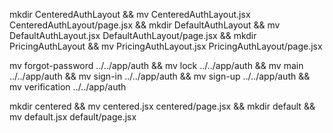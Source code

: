 mkdir CenteredAuthLayout && mv CenteredAuthLayout.jsx CenteredAuthLayout/page.jsx &&
mkdir DefaultAuthLayout && mv DefaultAuthLayout.jsx DefaultAuthLayout/page.jsx &&
mkdir PricingAuthLayout && mv PricingAuthLayout.jsx PricingAuthLayout/page.jsx

mv forgot-password ../../app/auth && mv lock ../../app/auth && mv main ../../app/auth && mv sign-in ../../app/auth && mv sign-up ../../app/auth && mv verification ../../app/auth

mkdir centered && mv centered.jsx centered/page.jsx &&
mkdir default && mv default.jsx default/page.jsx
